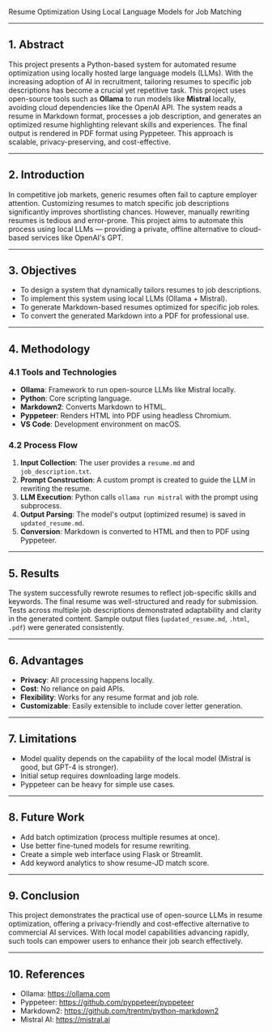 Resume Optimization Using Local Language Models for Job Matching

---

## 1. Abstract

This project presents a Python-based system for automated resume optimization using locally hosted large language models (LLMs). With the increasing adoption of AI in recruitment, tailoring resumes to specific job descriptions has become a crucial yet repetitive task. This project uses open-source tools such as **Ollama** to run models like **Mistral** locally, avoiding cloud dependencies like the OpenAI API. The system reads a resume in Markdown format, processes a job description, and generates an optimized resume highlighting relevant skills and experiences. The final output is rendered in PDF format using Pyppeteer. This approach is scalable, privacy-preserving, and cost-effective.

---

## 2. Introduction

In competitive job markets, generic resumes often fail to capture employer attention. Customizing resumes to match specific job descriptions significantly improves shortlisting chances. However, manually rewriting resumes is tedious and error-prone. This project aims to automate this process using local LLMs — providing a private, offline alternative to cloud-based services like OpenAI's GPT.

---

## 3. Objectives

- To design a system that dynamically tailors resumes to job descriptions.
- To implement this system using local LLMs (Ollama + Mistral).
- To generate Markdown-based resumes optimized for specific job roles.
- To convert the generated Markdown into a PDF for professional use.

---

## 4. Methodology

### 4.1 Tools and Technologies

- **Ollama**: Framework to run open-source LLMs like Mistral locally.
- **Python**: Core scripting language.
- **Markdown2**: Converts Markdown to HTML.
- **Pyppeteer**: Renders HTML into PDF using headless Chromium.
- **VS Code**: Development environment on macOS.

### 4.2 Process Flow

1. **Input Collection**: The user provides a `resume.md` and `job_description.txt`.
2. **Prompt Construction**: A custom prompt is created to guide the LLM in rewriting the resume.
3. **LLM Execution**: Python calls `ollama run mistral` with the prompt using subprocess.
4. **Output Parsing**: The model's output (optimized resume) is saved in `updated_resume.md`.
5. **Conversion**: Markdown is converted to HTML and then to PDF using Pyppeteer.

---

## 5. Results

The system successfully rewrote resumes to reflect job-specific skills and keywords. The final resume was well-structured and ready for submission. Tests across multiple job descriptions demonstrated adaptability and clarity in the generated content. Sample output files (`updated_resume.md`, `.html`, `.pdf`) were generated consistently.

---

## 6. Advantages

- **Privacy**: All processing happens locally.
- **Cost**: No reliance on paid APIs.
- **Flexibility**: Works for any resume format and job role.
- **Customizable**: Easily extensible to include cover letter generation.

---

## 7. Limitations

- Model quality depends on the capability of the local model (Mistral is good, but GPT-4 is stronger).
- Initial setup requires downloading large models.
- Pyppeteer can be heavy for simple use cases.

---

## 8. Future Work

- Add batch optimization (process multiple resumes at once).
- Use better fine-tuned models for resume rewriting.
- Create a simple web interface using Flask or Streamlit.
- Add keyword analytics to show resume-JD match score.

---

## 9. Conclusion

This project demonstrates the practical use of open-source LLMs in resume optimization, offering a privacy-friendly and cost-effective alternative to commercial AI services. With local model capabilities advancing rapidly, such tools can empower users to enhance their job search effectively.

---

## 10. References

- Ollama: https://ollama.com  
- Pyppeteer: https://github.com/pyppeteer/pyppeteer  
- Markdown2: https://github.com/trentm/python-markdown2  
- Mistral AI: https://mistral.ai    
